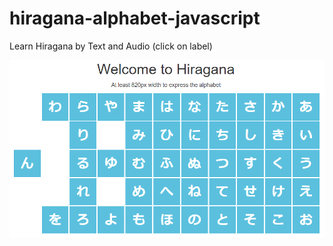 # hiragana-alphabet-javascript
Learn Hiragana by Text and Audio (click on label)
<div>
  <img alt="Preview" src="https://github.com/jounger/hiragana-alphabet-javascript/blob/master/preview.PNG" />
  
 </div>
